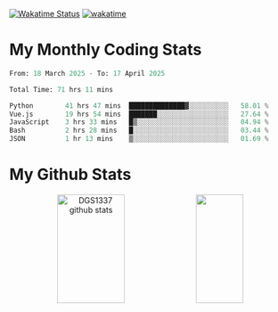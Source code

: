 [![Wakatime Status](https://github.com/noopurphalak/noopurphalak/workflows/wakatime-status-update/badge.svg)](https://github.com/noopurphalak/noopurphalak/actions/workflows/main.yml)
[![wakatime](https://wakatime.com/badge/user/80ace140-ef40-4fdd-b8ed-f3be3d2e1aea.svg)](https://wakatime.com/@80ace140-ef40-4fdd-b8ed-f3be3d2e1aea)

# My Monthly Coding Stats

<!--START_SECTION:waka-->

```python
From: 18 March 2025 - To: 17 April 2025

Total Time: 71 hrs 11 mins

Python        41 hrs 47 mins  ██████████████▓░░░░░░░░░░   58.01 %
Vue.js        19 hrs 54 mins  ███████░░░░░░░░░░░░░░░░░░   27.64 %
JavaScript    3 hrs 33 mins   █▒░░░░░░░░░░░░░░░░░░░░░░░   04.94 %
Bash          2 hrs 28 mins   █░░░░░░░░░░░░░░░░░░░░░░░░   03.44 %
JSON          1 hr 13 mins    ▒░░░░░░░░░░░░░░░░░░░░░░░░   01.69 %
```

<!--END_SECTION:waka-->

# My Github Stats
<div style="text-align: center;">
  <img width="49%" height="195px" src="https://github-readme-stats-sigma-five.vercel.app/api?username=noopurphalak&show_icons=true&count_private=true&hide_border=true&title_color=00FFFF&icon_color=00FFFF&text_color=00FFFF&bg_color=0d1117" alt="DGS1337 github stats" />
  <img width="41%" height="195px" src="https://github-readme-stats-sigma-five.vercel.app/api/top-langs/?username=noopurphalak&layout=compact&hide_border=true&title_color=00FFFF&text_color=00FFFF&bg_color=0d1117" />
</div>
